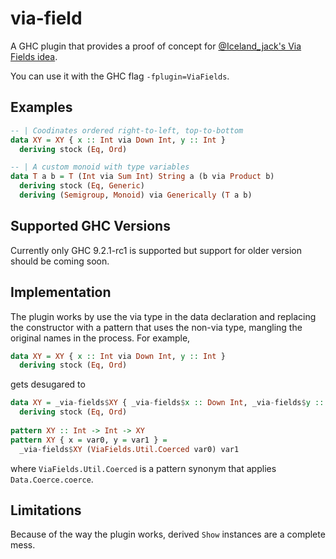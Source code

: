 # via-field

A GHC plugin that provides a proof of concept for [@Iceland_jack's Via Fields
idea](https://www.reddit.com/r/haskell/comments/pbq9rn/via_fields_finer_granularity_in_deriving/).

You can use it with the GHC flag `-fplugin=ViaFields`.

## Examples

```haskell
-- | Coodinates ordered right-to-left, top-to-bottom
data XY = XY { x :: Int via Down Int, y :: Int }
  deriving stock (Eq, Ord)

-- | A custom monoid with type variables
data T a b = T (Int via Sum Int) String a (b via Product b)
  deriving stock (Eq, Generic)
  deriving (Semigroup, Monoid) via Generically (T a b)
```

## Supported GHC Versions

Currently only GHC 9.2.1-rc1 is supported but support for older version should
be coming soon.

## Implementation

The plugin works by use the via type in the data declaration and replacing the
constructor with a pattern that uses the non-via type, mangling the original
names in the process. For example,

```haskell
data XY = XY { x :: Int via Down Int, y :: Int }
  deriving stock (Eq, Ord)
```

gets desugared to

```haskell
data XY = _via-fields$XY { _via-fields$x :: Down Int, _via-fields$y :: Int }
  deriving stock (Eq, Ord)
  
pattern XY :: Int -> Int -> XY
pattern XY { x = var0, y = var1 } =
  _via-fields$XY (ViaFields.Util.Coerced var0) var1
```

where `ViaFields.Util.Coerced` is a pattern synonym that applies
`Data.Coerce.coerce`.

## Limitations

Because of the way the plugin works, derived `Show` instances are a complete
mess.
